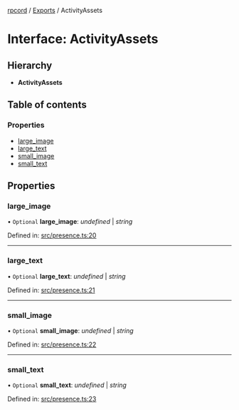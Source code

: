 [rpcord](../README.md) / [Exports](../modules.md) / ActivityAssets

# Interface: ActivityAssets

## Hierarchy

* **ActivityAssets**

## Table of contents

### Properties

- [large\_image](activityassets.md#large_image)
- [large\_text](activityassets.md#large_text)
- [small\_image](activityassets.md#small_image)
- [small\_text](activityassets.md#small_text)

## Properties

### large\_image

• `Optional` **large\_image**: *undefined* \| *string*

Defined in: [src/presence.ts:20](https://github.com/DjDeveloperr/RPCord/blob/e541738/src/presence.ts#L20)

___

### large\_text

• `Optional` **large\_text**: *undefined* \| *string*

Defined in: [src/presence.ts:21](https://github.com/DjDeveloperr/RPCord/blob/e541738/src/presence.ts#L21)

___

### small\_image

• `Optional` **small\_image**: *undefined* \| *string*

Defined in: [src/presence.ts:22](https://github.com/DjDeveloperr/RPCord/blob/e541738/src/presence.ts#L22)

___

### small\_text

• `Optional` **small\_text**: *undefined* \| *string*

Defined in: [src/presence.ts:23](https://github.com/DjDeveloperr/RPCord/blob/e541738/src/presence.ts#L23)

